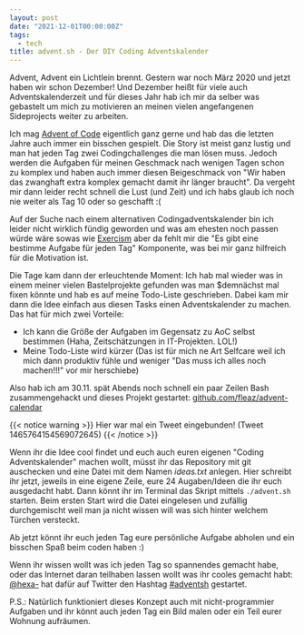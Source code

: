 ```yaml
---
layout: post
date: "2021-12-01T00:00:00Z"
tags:
  - tech
title: advent.sh - Der DIY Coding Adventskalender
---
```


Advent, Advent ein Lichtlein brennt. Gestern war noch März 2020 und jetzt haben wir schon Dezember! Und Dezember heißt für viele auch Adventskalenderzeit und für dieses Jahr hab ich mir da selber was gebastelt um mich zu motivieren an meinen vielen angefangenen Sideprojects weiter zu arbeiten.

<!--more-->

Ich mag [Advent of Code](https://adventofcode.com) eigentlich ganz gerne und hab
das die letzten Jahre auch immer ein bisschen gespielt. Die Story ist meist ganz lustig und man hat jeden Tag zwei Codingchallenges die man lösen muss. Jedoch werden die
Aufgaben für meinen Geschmack nach wenigen Tagen schon zu komplex und haben auch
immer diesen Beigeschmack von "Wir haben das zwanghaft extra komplex gemacht damit ihr länger braucht".
Da vergeht mir dann leider recht schnell die Lust (und Zeit) und ich habs glaub
ich noch nie weiter als Tag 10 oder so geschafft :(

Auf der Suche nach einem alternativen Codingadventskalender bin ich leider nicht
wirklich fündig geworden und was am ehesten  noch passen würde wäre sowas wie
[Exercism](https://exercism.org) aber da fehlt mir die "Es gibt eine bestimme Aufgabe für jeden
Tag" Komponente, was bei mir ganz hilfreich für die Motivation ist.

Die Tage kam dann der erleuchtende Moment: Ich hab mal wieder was in einem
meiner vielen Bastelprojekte gefunden was man $demnächst mal fixen könnte und
hab es auf meine Todo-Liste geschrieben. Dabei kam mir dann die Idee einfach aus
diesen Tasks einen Adventskalender zu machen. Das hat für mich zwei Vorteile:

* Ich kann die Größe der Aufgaben im Gegensatz zu AoC selbst bestimmen (Haha, Zeitschätzungen in IT-Projekten. LOL!)
* Meine Todo-Liste wird kürzer (Das ist für mich ne Art Selfcare weil ich mich dann produktiv fühle und weniger "Das muss ich alles noch machen!!!" vor mir herschiebe)

Also hab ich am 30.11. spät Abends noch schnell ein paar Zeilen Bash
zusammengehackt und dieses Projekt gestartet:
[github.com/fleaz/advent-calendar](https://github.com/fleaz/advent-calendar)

{{< notice warning >}}
Hier war mal ein Tweet eingebunden! (Tweet 1465764154569072645)
{{< /notice >}}

Wenn ihr die Idee cool findet und euch auch euren eigenen "Coding
Adventskalender" machen wollt, müsst ihr das Repository mit git auschecken und
eine Datei mit dem Namen *ideas.txt* anlegen. Hier schreibt ihr jetzt, jeweils
in eine eigene Zeile, eure 24 Augaben/Ideen die ihr euch ausgedacht habt. Dann
könnt ihr im Terminal das Skript mittels `./advent.sh` starten. Beim ersten
Start wird die Datei eingelesen und zufällig durchgemischt weil man ja nicht
wissen will was sich hinter welchem Türchen versteckt.

Ab jetzt könnt ihr euch jeden Tag eure persönliche Aufgabe abholen und ein
bisschen Spaß beim coden haben :)

Wenn ihr wissen wollt was ich jeden Tag so spannendes gemacht habe, oder das
Internet daran teilhaben lassen wollt was ihr cooles gemacht habt:
[@hexa-](https://twitter.com/hexa_de) hat dafür auf Twitter den Hashtag
[#adventsh](https://twitter.com/hashtag/adventsh) gestartet.

P.S.: Natürlich funktioniert dieses Konzept auch mit nicht-programmier Aufgaben
und ihr könnt auch jeden Tag ein Bild malen oder ein Teil eurer Wohnung
aufräumen.
